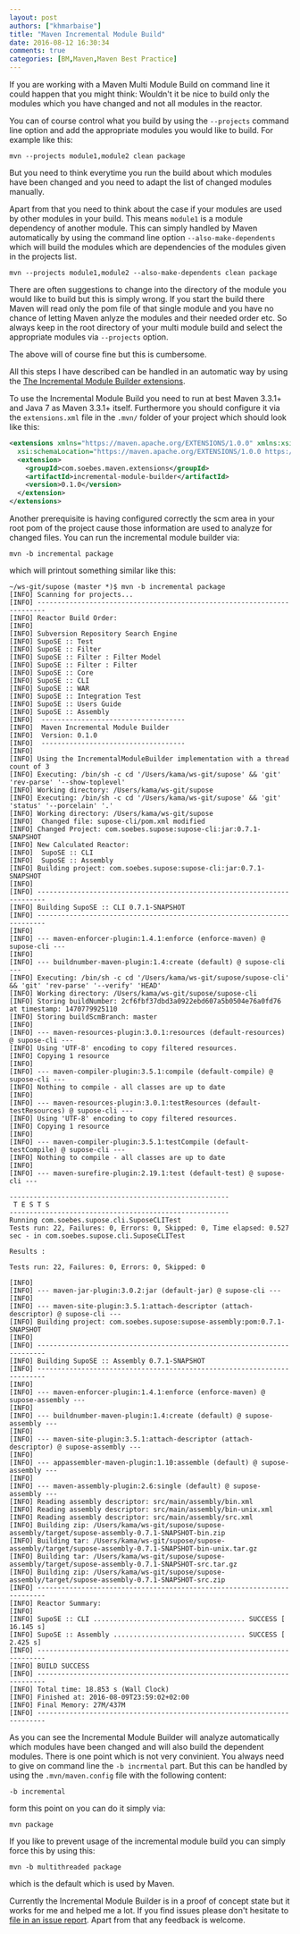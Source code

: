 ```yaml
---
layout: post
authors: ["khmarbaise"]
title: "Maven Incremental Module Build"
date: 2016-08-12 16:30:34
comments: true
categories: [BM,Maven,Maven Best Practice]
---
```

If you are working with a Maven Multi Module Build on command line it could
happen that you might think: Wouldn't it be nice to build only the modules
which you have changed and not all modules in the reactor.

You can of course control what you build by using the `--projects` command line
option and add the appropriate modules you would like to build. For example
like this:

```
mvn --projects module1,module2 clean package
```
But you need to think everytime you run the build about which modules have been
changed and you need to adapt the list of changed modules manually.

Apart from that you need to think about the case if your modules are used by
other modules in your build. This means `module1` is a module dependency of
another module. This can simply handled by Maven automatically by using the
command line option `--also-make-dependents` which will build the modules which
are dependencies of the modules given in the projects list.

```
mvn --projects module1,module2 --also-make-dependents clean package
```

There are often suggestions to change into the directory of the module you
would like to build but this is simply wrong. If you start the build there Maven
will read only the pom file of that single module and you have no chance of
letting Maven anlyze the modules and their needed order etc. So always keep in
the root directory of your multi module build and select the appropriate modules
via `--projects` option.

The above will of course fine but this is cumbersome.

All this steps I have described can be handled in an automatic way by
using the [The Incremental Module Builder extensions][imb].

To use the Incremental Module Build you need to run at best Maven 3.3.1+ and
Java 7 as Maven 3.3.1+ itself. Furthermore you should configure it via the
`extensions.xml` file in the `.mvn/` folder of your project which should look 
like this:
```xml
<extensions xmlns="https://maven.apache.org/EXTENSIONS/1.0.0" xmlns:xsi="http://www.w3.org/2001/XMLSchema-instance"
  xsi:schemaLocation="https://maven.apache.org/EXTENSIONS/1.0.0 https://maven.apache.org/xsd/core-extensions-1.0.0.xsd">
  <extension>
    <groupId>com.soebes.maven.extensions</groupId>
    <artifactId>incremental-module-builder</artifactId>
    <version>0.1.0</version>
  </extension>
</extensions>
```
Another prerequisite is having configured correctly the scm area in your root pom of the
project cause those information are used to analyze for changed files. You can run the 
incremental module builder via:

```
mvn -b incremental package
```
which will printout something similar like this:

```
~/ws-git/supose (master *)$ mvn -b incremental package
[INFO] Scanning for projects...
[INFO] ------------------------------------------------------------------------
[INFO] Reactor Build Order:
[INFO]
[INFO] Subversion Repository Search Engine
[INFO] SupoSE :: Test
[INFO] SupoSE :: Filter
[INFO] SupoSE :: Filter : Filter Model
[INFO] SupoSE :: Filter : Filter
[INFO] SupoSE :: Core
[INFO] SupoSE :: CLI
[INFO] SupoSE :: WAR
[INFO] SupoSE :: Integration Test
[INFO] SupoSE :: Users Guide
[INFO] SupoSE :: Assembly
[INFO]  ------------------------------------
[INFO]  Maven Incremental Module Builder
[INFO]  Version: 0.1.0
[INFO]  ------------------------------------
[INFO]
[INFO] Using the IncrementalModuleBuilder implementation with a thread count of 3
[INFO] Executing: /bin/sh -c cd '/Users/kama/ws-git/supose' && 'git' 'rev-parse' '--show-toplevel'
[INFO] Working directory: /Users/kama/ws-git/supose
[INFO] Executing: /bin/sh -c cd '/Users/kama/ws-git/supose' && 'git' 'status' '--porcelain' '.'
[INFO] Working directory: /Users/kama/ws-git/supose
[INFO]  Changed file: supose-cli/pom.xml modified
[INFO] Changed Project: com.soebes.supose:supose-cli:jar:0.7.1-SNAPSHOT
[INFO] New Calculated Reactor:
[INFO]  SupoSE :: CLI
[INFO]  SupoSE :: Assembly
[INFO] Building project: com.soebes.supose:supose-cli:jar:0.7.1-SNAPSHOT
[INFO]
[INFO] ------------------------------------------------------------------------
[INFO] Building SupoSE :: CLI 0.7.1-SNAPSHOT
[INFO] ------------------------------------------------------------------------
[INFO]
[INFO] --- maven-enforcer-plugin:1.4.1:enforce (enforce-maven) @ supose-cli ---
[INFO]
[INFO] --- buildnumber-maven-plugin:1.4:create (default) @ supose-cli ---
[INFO] Executing: /bin/sh -c cd '/Users/kama/ws-git/supose/supose-cli' && 'git' 'rev-parse' '--verify' 'HEAD'
[INFO] Working directory: /Users/kama/ws-git/supose/supose-cli
[INFO] Storing buildNumber: 2cf6fbf37dbd3a0922ebd607a5b0504e76a0fd76 at timestamp: 1470779925110
[INFO] Storing buildScmBranch: master
[INFO]
[INFO] --- maven-resources-plugin:3.0.1:resources (default-resources) @ supose-cli ---
[INFO] Using 'UTF-8' encoding to copy filtered resources.
[INFO] Copying 1 resource
[INFO]
[INFO] --- maven-compiler-plugin:3.5.1:compile (default-compile) @ supose-cli ---
[INFO] Nothing to compile - all classes are up to date
[INFO]
[INFO] --- maven-resources-plugin:3.0.1:testResources (default-testResources) @ supose-cli ---
[INFO] Using 'UTF-8' encoding to copy filtered resources.
[INFO] Copying 1 resource
[INFO]
[INFO] --- maven-compiler-plugin:3.5.1:testCompile (default-testCompile) @ supose-cli ---
[INFO] Nothing to compile - all classes are up to date
[INFO]
[INFO] --- maven-surefire-plugin:2.19.1:test (default-test) @ supose-cli ---

-------------------------------------------------------
 T E S T S
-------------------------------------------------------
Running com.soebes.supose.cli.SuposeCLITest
Tests run: 22, Failures: 0, Errors: 0, Skipped: 0, Time elapsed: 0.527 sec - in com.soebes.supose.cli.SuposeCLITest

Results :

Tests run: 22, Failures: 0, Errors: 0, Skipped: 0

[INFO]
[INFO] --- maven-jar-plugin:3.0.2:jar (default-jar) @ supose-cli ---
[INFO]
[INFO] --- maven-site-plugin:3.5.1:attach-descriptor (attach-descriptor) @ supose-cli ---
[INFO] Building project: com.soebes.supose:supose-assembly:pom:0.7.1-SNAPSHOT
[INFO]
[INFO] ------------------------------------------------------------------------
[INFO] Building SupoSE :: Assembly 0.7.1-SNAPSHOT
[INFO] ------------------------------------------------------------------------
[INFO]
[INFO] --- maven-enforcer-plugin:1.4.1:enforce (enforce-maven) @ supose-assembly ---
[INFO]
[INFO] --- buildnumber-maven-plugin:1.4:create (default) @ supose-assembly ---
[INFO]
[INFO] --- maven-site-plugin:3.5.1:attach-descriptor (attach-descriptor) @ supose-assembly ---
[INFO]
[INFO] --- appassembler-maven-plugin:1.10:assemble (default) @ supose-assembly ---
[INFO]
[INFO] --- maven-assembly-plugin:2.6:single (default) @ supose-assembly ---
[INFO] Reading assembly descriptor: src/main/assembly/bin.xml
[INFO] Reading assembly descriptor: src/main/assembly/bin-unix.xml
[INFO] Reading assembly descriptor: src/main/assembly/src.xml
[INFO] Building zip: /Users/kama/ws-git/supose/supose-assembly/target/supose-assembly-0.7.1-SNAPSHOT-bin.zip
[INFO] Building tar: /Users/kama/ws-git/supose/supose-assembly/target/supose-assembly-0.7.1-SNAPSHOT-bin-unix.tar.gz
[INFO] Building tar: /Users/kama/ws-git/supose/supose-assembly/target/supose-assembly-0.7.1-SNAPSHOT-src.tar.gz
[INFO] Building zip: /Users/kama/ws-git/supose/supose-assembly/target/supose-assembly-0.7.1-SNAPSHOT-src.zip
[INFO] ------------------------------------------------------------------------
[INFO] Reactor Summary:
[INFO]
[INFO] SupoSE :: CLI ...................................... SUCCESS [ 16.145 s]
[INFO] SupoSE :: Assembly ................................. SUCCESS [  2.425 s]
[INFO] ------------------------------------------------------------------------
[INFO] BUILD SUCCESS
[INFO] ------------------------------------------------------------------------
[INFO] Total time: 18.853 s (Wall Clock)
[INFO] Finished at: 2016-08-09T23:59:02+02:00
[INFO] Final Memory: 27M/437M
[INFO] ------------------------------------------------------------------------
```
As you can see the Incremental Module Builder will analyze automatically which
modules have been changed and will also build the dependent modules.
There is one point which is not very convinient. You always need to give on command line
the `-b incrmental` part. But this can be handled by using the `.mvn/maven.config` file
with the following content:
```
-b incremental
```
form this point on you can do it simply via:
```
mvn package
```
If you like to prevent usage of the incremental module build you can simply force this by
using this:
```
mvn -b multithreaded package
```
which is the default which is used by Maven.

Currently the Incremental Module Builder is in a proof of concept state but
it works for me and helped me a lot. If you find issues please don't hesitate to
[file in an issue report][issues]. Apart from that any feedback is welcome.


[issues]: https://github.com/khmarbaise/incremental-module-builder/issues
[imb]: https://github.com/khmarbaise/incremental-module-builder
